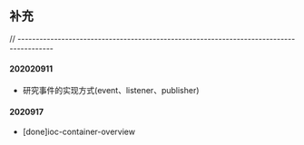 ## 补充


// ----------------------------------------------------------------------------------------
#### 202020911

- 研究事件的实现方式(event、listener、publisher)

#### 2020917

- [done]ioc-container-overview
